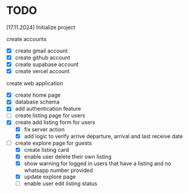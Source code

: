 # TODO

[17.11.2024] Initialize project

create accounts

- [x] create gmail account
- [x] create github account
- [x] create supabase account
- [x] create vercel account

create web application

- [x] create home page
- [x] database schema
- [x] add authentication feature
- [ ] create listing page for users
- [x] create add listing form for users
  - [x] fix server action
  - [x] add logic to verify arrive departure, arrival and last receive date
- [ ] create explore page for guests
  - [x] create listing card
  - [x] enable user delete their own listing
  - [x] show warning for logged in users that have a listing and no whatsapp number provided
  - [x] update explore page
  - [ ] enable user edit listing status
